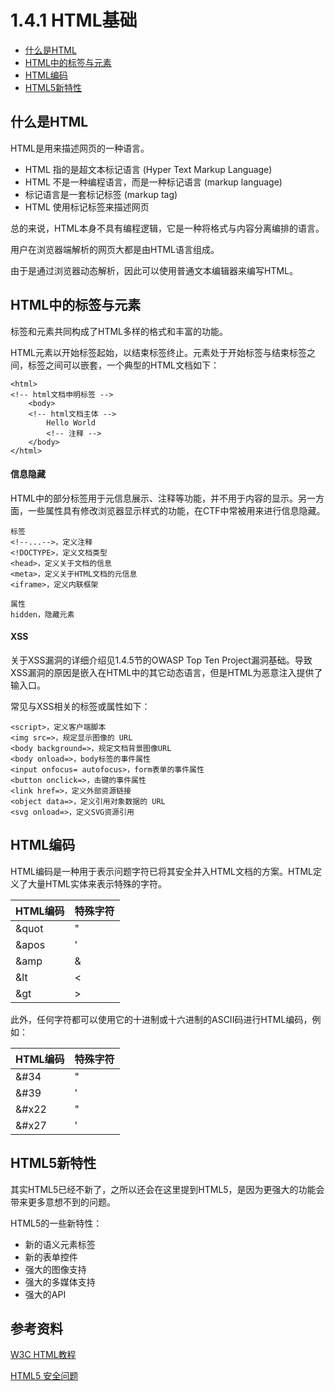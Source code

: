 # 1.4.1 HTML基础

- [什么是HTML](#什么是html)
- [HTML中的标签与元素](#html中的标签与元素)
- [HTML编码](#html编码)
- [HTML5新特性](#html5新特性)

## 什么是HTML

HTML是用来描述网页的一种语言。

- HTML 指的是超文本标记语言 (Hyper Text Markup Language)
- HTML 不是一种编程语言，而是一种标记语言 (markup language)
- 标记语言是一套标记标签 (markup tag)
- HTML 使用标记标签来描述网页

总的来说，HTML本身不具有编程逻辑，它是一种将格式与内容分离编排的语言。

用户在浏览器端解析的网页大都是由HTML语言组成。

由于是通过浏览器动态解析，因此可以使用普通文本编辑器来编写HTML。

## HTML中的标签与元素

标签和元素共同构成了HTML多样的格式和丰富的功能。

HTML元素以开始标签起始，以结束标签终止。元素处于开始标签与结束标签之间，标签之间可以嵌套，一个典型的HTML文档如下：

```
<html>
<!-- html文档申明标签 -->
	<body>
	<!-- html文档主体 -->
		Hello World
		<!-- 注释 -->   
	</body>
</html>
```

#### 信息隐藏

HTML中的部分标签用于元信息展示、注释等功能，并不用于内容的显示。另一方面，一些属性具有修改浏览器显示样式的功能，在CTF中常被用来进行信息隐藏。


```
标签
<!--...-->，定义注释
<!DOCTYPE>，定义文档类型
<head>，定义关于文档的信息
<meta>，定义关于HTML文档的元信息
<iframe>，定义内联框架

属性
hidden，隐藏元素
```

#### XSS

关于XSS漏洞的详细介绍见1.4.5节的OWASP Top Ten Project漏洞基础。导致XSS漏洞的原因是嵌入在HTML中的其它动态语言，但是HTML为恶意注入提供了输入口。

常见与XSS相关的标签或属性如下：

```
<script>，定义客户端脚本
<img src=>，规定显示图像的 URL
<body background=>，规定文档背景图像URL
<body onload=>，body标签的事件属性
<input onfocus= autofocus>，form表单的事件属性
<button onclick=>，击键的事件属性
<link href=>，定义外部资源链接
<object data=>，定义引用对象数据的 URL
<svg onload=>，定义SVG资源引用
```


## HTML编码
HTML编码是一种用于表示问题字符已将其安全并入HTML文档的方案。HTML定义了大量HTML实体来表示特殊的字符。


|HTML编码|特殊字符|
|-------|-------|
| &quot |   "   |
| &apos |   '   |
| &amp  |   &   |
| &lt   |   <   |
| &gt   |   >   |

此外，任何字符都可以使用它的十进制或十六进制的ASCII码进行HTML编码，例如：

|HTML编码|特殊字符|
|-------|-------|
| &#34  |   "   |
| &#39  |   '   |
| &#x22 |   "   |
| &#x27 |   '   |

## HTML5新特性

其实HTML5已经不新了，之所以还会在这里提到HTML5，是因为更强大的功能会带来更多意想不到的问题。

HTML5的一些新特性：

- 新的语义元素标签
- 新的表单控件
- 强大的图像支持
- 强大的多媒体支持
- 强大的API

## 参考资料

[W3C HTML教程](http://www.w3school.com.cn/html/)

[HTML5 安全问题](http://html5sec.org/)



